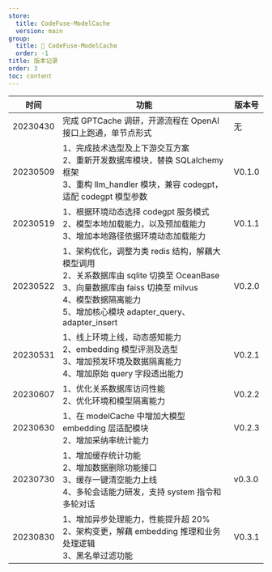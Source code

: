 ```yaml
---
store:
  title: CodeFuse-ModelCache
  version: main
group:
  title: 🌱 CodeFuse-ModelCache
  order: -1
title: 版本记录
order: 3
toc: content
---
```


| 时间     | 功能                                                                                                                                                                                                       | 版本号 |
| -------- | ---------------------------------------------------------------------------------------------------------------------------------------------------------------------------------------------------------- | ------ |
| 20230430 | 完成 GPTCache 调研，开源流程在 OpenAI 接口上跑通，单节点形式                                                                                                                                               | 无     |
| 20230509 | 1、完成技术选型及上下游交互方案<br>2、重新开发数据库模块，替换 SQLalchemy 框架<br>3、重构 llm_handler 模块，兼容 codegpt，适配 codegpt 模型参数                                                            | V0.1.0 |
| 20230519 | 1、根据环境动态选择 codegpt 服务模式<br>2、模型本地加载能力，以及预加载能力<br>3、增加本地路径依据环境动态加载能力                                                                                         | V0.1.1 |
| 20230522 | 1、架构优化，调整为类 redis 结构，解藕大模型调用<br>2、关系数据库由 sqlite 切换至 OceanBase<br>3、向量数据库由 faiss 切换至 milvus<br>4、模型数据隔离能力<br>5、增加核心模块 adapter_query、adapter_insert | V0.2.0 |
| 20230531 | 1、线上环境上线，动态感知能力<br>2、embedding 模型评测及选型<br>3、增加预发环境及数据隔离能力<br>4、增加原始 query 字段透出能力                                                                            | V0.2.1 |
| 20230607 | 1、优化关系数据库访问性能<br>2、优化环境和模型隔离能力                                                                                                                                                     | V0.2.2 |
| 20230630 | 1、在 modelCache 中增加大模型 embedding 层适配模块<br>2、增加采纳率统计能力                                                                                                                                | V0.2.3 |
| 20230730 | 1、增加缓存统计功能<br>2、增加数据删除功能接口<br>3、缓存一键清空能力上线<br>4、多轮会话能力研发，支持 system 指令和多轮对话                                                                               | v0.3.0 |
| 20230830 | 1、增加异步处理能力，性能提升超 20%<br>2、架构变更，解藕 embedding 推理和业务处理逻辑<br>3、黑名单过滤功能                                                                                                 | V0.3.1 |
